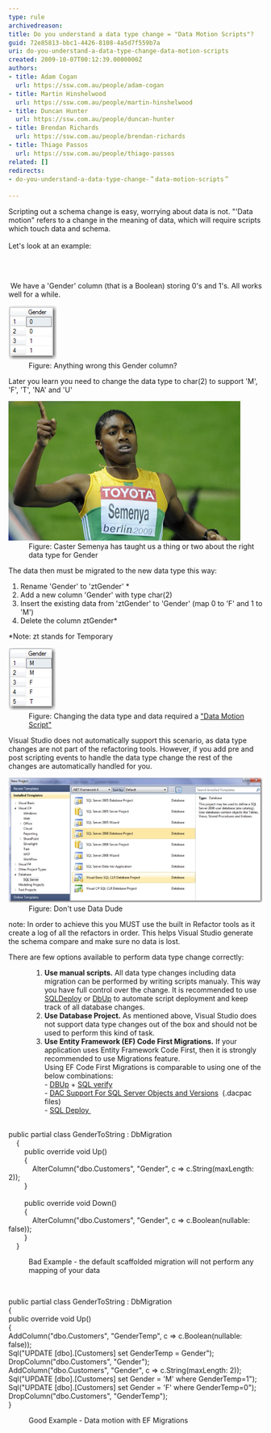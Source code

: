 ```yaml
---
type: rule
archivedreason: 
title: Do you understand a data type change = "Data Motion Scripts"?
guid: 72e85813-bbc1-4426-8108-4a5d7f559b7a
uri: do-you-understand-a-data-type-change-data-motion-scripts
created: 2009-10-07T00:12:39.0000000Z
authors:
- title: Adam Cogan
  url: https://ssw.com.au/people/adam-cogan
- title: Martin Hinshelwood
  url: https://ssw.com.au/people/martin-hinshelwood
- title: Duncan Hunter
  url: https://ssw.com.au/people/duncan-hunter
- title: Brendan Richards
  url: https://ssw.com.au/people/brendan-richards
- title: Thiago Passos
  url: https://ssw.com.au/people/thiago-passos
related: []
redirects:
- do-you-understand-a-data-type-change-＂data-motion-scripts＂

---
```



Scripting out a schema change is easy, worrying about data is not. "'Data motion" refers to a change in the meaning of data, which will require scripts which touch data and schema. <br>
<br>
Let's look at an example: 

<br><excerpt class='endintro'></excerpt><br>
<p> We have a 'Gender' column (that is a Boolean) storing 0's and 1's. All works well for a while.</p><dl class="image"><dt> 
      <img src="TableBit.jpg" alt="" />
   </dt><dd>Figure: Anything wrong this Gender column?  </dd></dl> Later you learn you need to change the data type to char(2) to support 'M', 'F', 'T', 'NA' and 'U' 
<dl class="image"><dt> 
      <img src="CasterSemenya.jpg" alt="" />
   </dt><dd>Figure: Caster Semenya has taught us a thing or two about the right data type for Gender </dd></dl> The data then must be migrated to the new data type this way: 
<ol><li>Rename 'Gender' to 'ztGender' * </li><li>Add a new column 'Gender' with type char(2) </li><li>Insert the existing data from 'ztGender' to 'Gender' (map 0 to 'F' and 1 to 'M') </li><li>Delete the column ztGender* </li></ol> *Note: zt stands for Temporary 
<dl class="image"><dt> 
      <img src="TableChar.jpg" alt="" />
   </dt><dd>Figure: Changing the data type and data required a <a href="/Pages/DoYouHaveAnUnderstandingOfSchemaChangesAndTheirIncreasingComplexity.aspx" shape="rect">"Data Motion Script"</a> </dd></dl><p>Visual Studio does not automatically support this scenario, as data type changes are not part of the refactoring tools. However, if you add pre and post scripting events to handle the data type change the rest of the changes are automatically handled for you.</p><dl class="image"><dt>
      <img src="DataDude-BadExample.jpg" alt="" />
   </dt><dd>Figure: Don't use Data Dude</dd></dl><p>note: In order to achieve this you MUST use the built in Refactor tools as it create a log of all the refactors in order. This helps Visual Studio generate the schema compare and make sure no data is lost. </p><p>There are few options available to perform data type change correctly:</p><ol style="list-style-position:outside;"><ol><ol><li style="list-style-position:outside;"> 
            <strong>​​​​​Use manua​l scripts.</strong> All data type changes including data migration can be performed by writing scripts manualy. This way you have full control over the change. It is recommended to use 
            <a href="http://sqldeploy.com/">SQLDeploy</a> or 
            <a href="http://dbup.github.io/">DbUp</a> to automate script deployment and keep track of all database changes.​</li><li style="list-style-position:outside;"> 
            <strong>​Use Database Project.</strong> As mentioned above​, Visual Studio does not support data type changes out of the bo​x and should not be used to perform this kind of task. </li><li style="list-style-position:outside;">​​​​​​​​​<strong>Use Entity Framework (EF) Code First Migrations.</strong> If your application uses Entity Framework Code First, then it is strongly recommended to use Migrations feature.<br>​Using EF Code First Migrations is comparable to using one of the below combinations:<br>- ​<a href="http://dbup.github.io/">DBUp</a> + 
            <a href="https://www.nuget.org/packages/SSW.SqlVerify.EF/">SQL verify</a><br>- 
            <a href="https://technet.microsoft.com/en-us/library/ee210549%28v=sql.110%29.aspx">DAC Support For SQL Server Objects and Versions</a>  (.dacpac files)<br>- 
            <a href="http://sqldeploy.com/">SQL Deploy ​​​</a><br>​<br></li></ol></ol></ol><p class="ssw15-rteElement-CodeArea">public partial class GenderToString : DbMigration<br>    {<br>        public override void Up()<br>        {<br>            AlterColumn("dbo.Customers", "Gender", c =&gt; c.String(maxLength: 2));<br>        }<br>        
   <br>        public override void Down()<br>        {<br>            AlterColumn("dbo.Customers", "Gender", c =&gt; c.Boolean(nullable: false));<br>        }<br>    }</p><dd class="ssw15-rteElement-FigureBad">Bad Example - the default scaffolded migration will not perform any mapping of your data</dd><p> </p>
<p class="ssw15-rteElement-CodeArea">public partial class GenderToString : DbMigration<br> {<br> public override void Up()<br> {<br> AddColumn("dbo.Customers", "GenderTemp", c =&gt; c.Boolean(nullable: false));<br> Sql("UPDATE [dbo].[Customers] set GenderTemp = Gender");<br> DropColumn("dbo.Customers", "Gender");<br> AddColumn("dbo.Customers", "Gender", c =&gt; c.String(maxLength: 2));<br> Sql("UPDATE [dbo].[Customers] set Gender = 'M' where GenderTemp=1");<br> Sql("UPDATE [dbo].[Customers] set Gender = 'F' where GenderTemp=0");<br> DropColumn("dbo.Customers", "GenderTemp");<br> }</p><dd class="ssw15-rteElement-FigureGood">​Good Example - Data motion with EF Migrations<br></dd>


